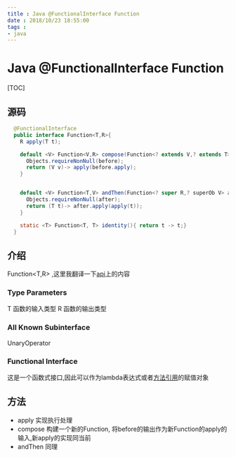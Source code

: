 ```yaml
---
title : Java @FunctionalInterface Function
date : 2018/10/23 18:55:00
tags :
- java
---
```


# Java @FunctionalInterface Function

[TOC]

## 源码
``` Java
  @FunctionalInterface
  public interface Function<T,R>{
    R apply(T t);

    default <V> Function<V,R> compose(Function<? extends V,? extends T> before){
      Objects.requireNonNull(before);
      return (V v)-> apply(before.apply);
    }


    default <V> Function<T,V> andThen(Function<? super R,? superOb V> after){
      Objects.requireNonNull(after);
      return (T t)-> after.apply(apply(t));
    }

    static <T> Function<T, T> identity(){ return t -> t;}
  }
```

## 介绍

Function<T,R>  ,这里我翻译一下[api](https://docs.oracle.com/javase/8/docs/api/java/util/function/Function.html)上的内容

### Type Parameters
T 函数的输入类型
R 函数的输出类型

### All Known Subinterface

UnaryOperator<T>

### Functional Interface

这是一个函数式接口,因此可以作为lambda表达式或者[方法引用](https://www.cnblogs.com/xiaoxi/p/7099667.html)的赋值对象

## 方法
- apply 实现执行处理
- compose 构建一个新的Function, 将before的输出作为新Function的apply的输入,新apply的实现同当前
- andThen 同理 
